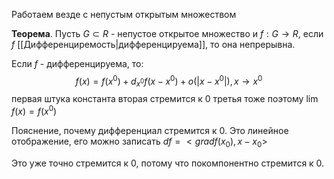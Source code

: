 Работаем везде с непустым открытым множеством

**Теорема**. Пусть $G \subset R$ - непустое открытое множество и $f: G \rightarrow R$, если $f$ [[Дифференциремость|дифференцируема]], то она непрерывна.

Если $f$ - дифференцируема, то:
$$
f(x) = f(x^{0}) + d_{x^{0}}f(x - x^{0}) + o(|x - x^{0}|), x \rightarrow x^{0}
$$
первая штука константа
вторая стремится к 0
третья тоже
поэтому $\lim f(x) = f(x^{0})$

Пояснение, почему дифференциал стремится к 0. Это линейное отображение, его можно записать $df = <grad f(x_{0}), x - x_{0}>$

Это уже точно стремится к 0, потому что покомпонентно стремится к 0.


